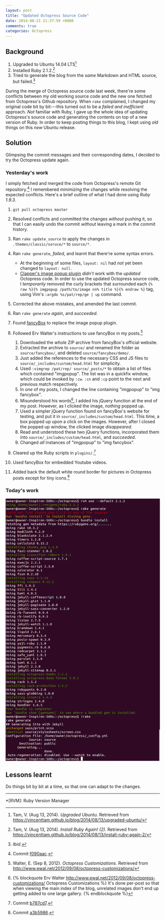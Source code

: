 ```yaml
---
layout: post
title: "Updated Octopress Source Code"
date: 2014-08-21 21:37:59 +0800
comments: true
categories: Octopress
---
```


Background
---

1. Upgraded to Ubuntu 14.04 LTS[^UpUb]
2. Installed Ruby 2.1.2.[^UpRVM]
3. Tried to generate the blog from the *same* Markdown and HTML
source, but failed.[^Ruby2Fail]

During the merge of Octopress source code last week, there're some
conflicts between my old working source code and the new one fetched
from Octopress's Github repository.  When `rake` complained, I changed
my original code bit by bit---this turned out to be a *failed and
inefficient* approach.  *Not* familiar with Ruby, I gave up the whole
idea of updating Octopress's source code and generating the contents
on top of a new version of Ruby.  In order to keep posting things to
this blog, I kept using *old* things on this *new* Ubuntu release.

<!-- more -->

Solution
---

Glimpsing the commit messages and their corresponding dates, I decided
to try the Octopress update again.

### Yesterday's work

I simply fetched and merged the code from Octopress's remote Git
repository.[^merge]  I remembered *minimizing* the changes while
resolving the expected conflicts.  Here's a brief outline of what I
had done using *Ruby 1.9.3*.

1. `git pull octopress master`
2. Resolved conflicts and committed the changes *without* pushing it,
so that I can easily undo the commit *without* leaving a mark in the
commit history.
3. Ran `rake update_source` to apply the changes in
`.themes/classic/soruce/*` to `source/*`.
4. Ran `rake generate`, *failed*, and learnt that there're some syntax
errors.

    - At the beginning of some files, `layout: nil` had *not* yet been
	changed to `layout: null`.
    - [Clapper's image popup plugin][imgpopup] *didn't* work with the
      *updated* Octopress code.  In order to use the updated Octopress
      source code, I *temporarily* removed the curly brackets that
      surrounded each
      `{% raw %}{% imgpopup /path/to/image nn% title %}{% endraw %}`
      tag, using Vim's `:argdo %s/pat/rep/ge | up` command.

5. Corrected the above mistakes, and amended the last commit.
6. Ran `rake generate` *again*, and *succeeded*.
7. Found [fancyBox] to replace the image popup plugin.
8. Followed Erv Walter's instructions to use fancyBox in my
posts.[^ewal]

    1. Downloaded the *whole* ZIP archive from fancyBox's official
    website.
    2. Extracted the archive to `source/` and renamed the folder as
    `source/fancybox/`, and deleted `source/fancybox/demo/`.
    3. Just added the references to the necessary CSS and JS files to
    `source/_includes/custom/head.html` for simplicity.
    4. Used `:vimgrep /pat/rep/ source/_posts/*` to obtain a list of
    files which contained "imgpopup".  The list was in a quickfix
    window, which could be invoked by `:cw`.  `:cn` and `:cp` point to
    the next and previous match respectively.
    5. In *one* of my posts, I changed the line containing "imgpopup"
    to "img fancybox".
    6. Misunderstood his words[^ewal_quote], I added his jQuery
    function at the end of my post.  However, as I clicked the image,
    *nothing* popped up.
    7. Used a simpler jQuery function found on fancyBox's website for
    testing, and put it in `source/_includes/custom/head.html`.  This
    time, a box popped up upon a click on the images.  However, after
    I closed the popped up window, the clicked image *disappeared*.
    8. Read and understood these two jQuery functions, incorporated
    them into `source/_includes/custom/head.html`, and *succeeded*.
    9. Changed *all* instances of "imgpopup" to "img fancybox".

9. Cleared up the Ruby scripts in `plugins/`.[^del_imgpopup]
10. Used fancyBox for embedded Youtube videos.
11. Added back the default white round border for pictures in
Octopress posts except for tiny icons.[^img_bd]

### Today's work

![Screenshot of GNOME Terminal][term]

Lessons learnt
---

Do things bit by bit at a time, so that one can adapt to the changes.

---
[^UpUb]:
    Tam, V.  (Aug 13, 2014).  *Upgraded Ubuntu*.  Retrieved from <https://vincenttam.github.io/blog/2014/08/13/upgraded-ubuntu/>

[^UpRVM]:
    Tam, V.  (Aug 13, 2014).  *Install Ruby Again! (2)*.  Retrieved from <https://vincenttam.github.io/blog/2014/08/13/install-ruby-again-2/>

[^Ruby2Fail]: *Ibid*.
[^merge]: Commit [f090aac].
[^ewal]:
    Walter, E.  (Sep 8, 2012).  *Octopress Customizations*.  Retrieved from <http://www.ewal.net/2012/09/08/octopress-customizations/>

[^ewal_quote]:
    {% blockquote Erv Walter http://www.ewal.net/2012/09/08/octopress-customizations/ Octopress Customizations %}
     It's done per-post so that when viewing the main index of the blog, unrelated images don't end up getting added to one large gallery.
    {% endblockquote %}

[^del_imgpopup]: Commit [b787cd7].
[^img_bd]: Commit [a3b5986].

[f090aac]: https://github.com/VincentTam/vincenttam.github.io/commit/f090aac
[imgpopup]: http://brizzled.clapper.org/blog/2012/02/05/a-simple-octopress-image-popup-plugin/
[fancyBox]: http://fancyapps.com/fancybox/
[b787cd7]: https://github.com/VincentTam/vincenttam.github.io/commit/b787cd7
[a3b5986]: https://github.com/VincentTam/vincenttam.github.io/commit/a3b5986
[term]: /images/posts/OctopressUpdate/rvm212.png

*[RVM]: Ruby Version Manager
